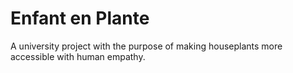 # Enfant en Plante

A university project with the purpose of making houseplants more accessible with human empathy.

